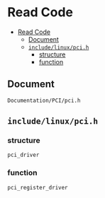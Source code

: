 # Read Code

- [Read Code](#read-code)
  - [Document](#document)
  - [`include/linux/pci.h`](#includelinuxpcih)
    - [structure](#structure)
    - [function](#function)

## Document

    Documentation/PCI/pci.h

## `include/linux/pci.h`

### structure

    pci_driver

### function

    pci_register_driver


